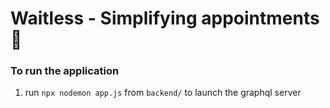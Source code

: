 # Waitless - Simplifying appointments 🧬

### To run the application
1. run `npx nodemon app.js` from `backend/` to launch the graphql server
